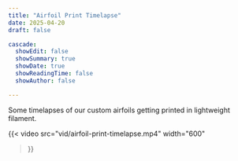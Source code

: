 ```yaml
---
title: "Airfoil Print Timelapse"
date: 2025-04-20
draft: false

cascade:
  showEdit: false
  showSummary: true
  showDate: true
  showReadingTime: false
  showAuthor: false

---
```

Some timelapses of our custom airfoils getting printed in lightweight filament.


{{< video
  src="vid/airfoil-print-timelapse.mp4"
  width="600"
>}}